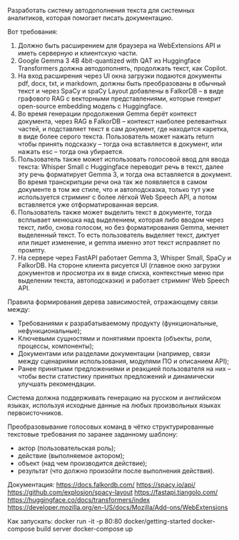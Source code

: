 Разработать систему автодополнения текста для системных аналитиков, которая помогает писать документацию.

Вот требования:
1. Должно быть расширением для браузера на WebExtensions API и иметь серверную и клиентскую части.
2. Google Gemma 3 4B 4bit-quantized with QAT из Huggingface Transformers должна автодополнять, продолжать текст, как Copilot.
3. На вход расширения через UI окна загрузки подаются документы pdf, docx, txt, и markdown, должны быть преобразованы в обычный текст и через SpaCy и spaCy Layout добавлены в FalkorDB – в виде графового RAG с векторными представлениями, которые генерит open-source embedding модель с Huggingface.
4. Во время генерации продолжения Gemma берёт контекст документа, через RAG в FalkorDB – контекст наиболее релевантных частей, и подставляет текст в сам документ, где находится каретка, в виде более серого текста. Пользователь может нажать return чтобы принять подсказку – тогда она вставляется в документ, или нажать esc – тогда она убирается.
5. Пользователь также может использовать голосовой ввод для ввода текста: Whisper Small с Huggingface переводит речь в текст, далее эту речь форматирует Gemma 3, и тогда она вставляется в документ. Во время транскрипции речи она так же появляется в самом документе в том же стиле, что и автоподсказка, только тут уже используется стриминг с более лёгкой Web Speech API, а потом вставляется уже отформатированная версия.
6. Пользователь также может выделить текст в документе, тогда всплывает менюшка над выделением, которая либо вводом через текст, либо, снова голосом, но без форматирования Gemma, меняет выделенный текст. То есть пользователь выделяет текст, диктует или пишет изменение, и gemma именно этот текст исправляет по промпту.
7. На сервере через FastAPI работает Gemma 3, Whisper Small, SpaCy и FalkorDB. На стороне клиента рисуется UI (главное окно загрузки документов и просмотра их в виде списка, контекстные меню при выделении текста, автоподсказки) и работает стриминг Web Speech API.

Правила формирования дерева зависимостей, отражающему связи между:
* Требованиями к разрабатываемому продукту (функциональные, нефункциональные);
* Ключевыми сущностями и понятиями проекта (объекты, роли, процессы, компоненты);
* Документами или разделами документации (например, связи между сценариями использования, модулями ПО и описанием API);
* Ранее принятыми предложениями и реакцией пользователя на них – чтобы вести статистику принятых предложений и динамически улучшать рекомендации.

Система должна поддерживать генерацию на русском и английском языках, используя исходные данные на любых произвольных языках первоисточников. 

Преобразовывание голосовых команд в чётко структурированные текстовые требования по заранее заданному шаблону:
* актор (пользовательская роль);
* действие (выполняемое актором);
* объект (над чем производится действие);
* результат (что должно произойти после выполнения действия).

Документация:
https://docs.falkordb.com/
https://spacy.io/api/
https://github.com/explosion/spacy-layout
https://fastapi.tiangolo.com/
https://huggingface.co/docs/transformers/index
https://developer.mozilla.org/en-US/docs/Mozilla/Add-ons/WebExtensions

Как запускать:
docker run -it -p 80:80 docker/getting-started
docker-compose build server
docker-compose up